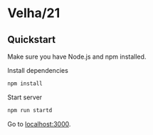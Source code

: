 # Velha/21

## Quickstart

Make sure you have Node.js and npm installed.

Install dependencies
```bash
npm install
```

Start server
```bash
npm run startd
```

Go to [localhost:3000](http://localhost:3000).

